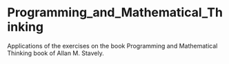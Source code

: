 # Programming_and_Mathematical_Thinking

Applications of the exercises on the book Programming and Mathematical Thinking book of Allan M. Stavely.
